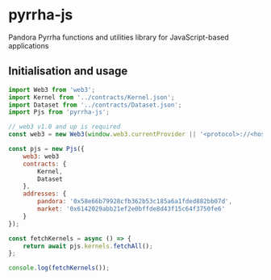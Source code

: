 # pyrrha-js
Pandora Pyrrha functions and utilities library for JavaScript-based applications

## Initialisation and usage
```javascript
import Web3 from 'web3';
import Kernel from '../contracts/Kernel.json';
import Dataset from '../contracts/Dataset.json';
import Pjs from 'pyrrha-js';

// web3 v1.0 and up is required
const web3 = new Web3(window.web3.currentProvider || '<protocol>://<host>:<port>');

const pjs = new Pjs({
    web3: web3
    contracts: {
        Kernel,
        Dataset 
    },
    addresses: {
        pandora: '0x58e66b79928cfb362b53c185a6a1fded882bb07d',
        market: '0x6142029abb21ef2e0bffde8d43f15c64f3750fe6'
    }
});

const fetchKernels = async () => {
    return await pjs.kernels.fetchAll();
};

console.log(fetchKernels());
```
